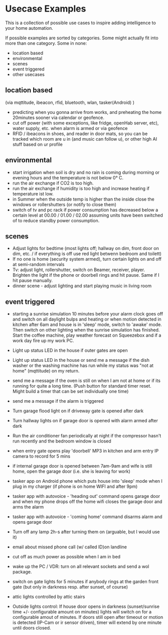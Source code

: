 # Usecase Examples

This is a collection of possible use cases to inspire adding intelligence to your home automation.

If possible examples are sorted by categories. Some might actually fit into more than one category. Some in none:

* location based
* environmental
* scenes
* event triggered
* other usecases
 

## location based
(via mqttitude, ibeacon, rfid, bluetooth, wlan, tasker(Android) )
* predicting when you gonna arrive from works, and preheating the home 20minutes sooner via calendar or geofence.
* cut off power (with some exceptions, like fridge, openHab server, etc), water supply, etc. when alarm is armed or via geofence
* RFID / ibeacons in shoes, and reader in door mats, so you can be tracked which room are u in (and music can follow u), or other high AI stuff based on ur profile


## environmental
* start irrigation when soil is dry and no rain is coming during morning or evening hours and the temperature is not below 0° C.
* run the air exchange if CO2 is too high.
* run the air exchange if humidity is too high and increase heating if temperature ist low.
* in Summer when the outside temp is higher than the inside close the windows or rollershutters (or notify to close them)
* switch of tv and pc rack if power consumption has decreased below a certain level at 00.00 / 01.00 / 02.00 assuming units have been switched of to reduce standby power consumption.


## scenes
* Adjust lights for bedtime (most lights off; hallway on dim, front door on dim, etc. / if everything is off use red light betwenn bedroom and toilett)
* If no one is home (security system armed), turn certain lights on and off at semi-random intervals
* Tv: adjust light, rollershutter, switch on Beamer, receiver, player. Brighten the light if the phone or doorbell rings and hit pause. Same if I hit pause manually.
* dinner scene - adjust lighting and start playing music in living room

## event triggered
* starting a sunrise simulation 10 minutes before your alarm clock goes off and switch on all daylight bulps and heating or when motion detected in kitchen after 6am and house is in 'sleep' mode, switch to 'awake' mode.
Then switch on other lighting  when the sunrise simulation has finished. Start the coffee machine, play weather forecast on Squeezebox and if a work day fire up my work PC.
* Light up status LED in the house if outer gates are open
* Light up status LED in the house or send me a message if the dish washer or the washing machine has run while my status was "not at home" (mqttitude) on my return. 
* send me a message if the oven is still on when I am not at home or if its running for quite a long time. (Push button for standard timer reset. Might build a timer that can be set individually one time)
* send me a message if the alarm is triggered
* Turn garage flood light on if driveway gate is opened after dark
* Turn hallway lights on if garage door is opened with alarm armed after dark
* Run the air conditioner fan periodically at night if the compressor hasn't run recently and the bedroom window is closed
* when entry gate opens play 'doorbell' MP3 in kitchen and arm entry IP camera to record for 5 mins
* if internal garage door is opened between 7am-9am and wife is still home, open the garage door (i.e. she is leaving for work)
* tasker app on Android phone which puts house into 'sleep' mode when I plug in my charger (if phone is on home WIFI and after 9pm)
* tasker app with autovoice - 'heading out' command opens garage door and when my phone drops off the home wifi closes the garage door and arms the alarm
* tasker app with autovoice - 'coming home' command disarms alarm and opens garage door
* Turn off any lamp 2h-s after turning them on (arguable, but I would use it)
* email about missed phone call (w/ called ID)on landline

* cut off as much power as possible when I am in bed
* wake up the PC / VDR: turn on all relevant sockets and send a wol package.
* switch on gate lights for 5 minutes if anybody rings at the garden front gate (but only in darkness resp. after sunset, of course)
* attic lights controlled by attic stairs
* Outside lights control: If house door opens in darkness (sunset/sunrise time +/- configurable amount on minutes) lights will switch on for a configurable amout of minutes. If doors still open after timeout or motion is detected (IP-Cam or ir sensor driven), timer will extend by one minute until doors closed.